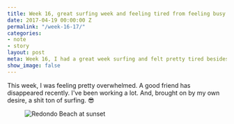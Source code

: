 ```yaml
---
title: Week 16, great surfing week and feeling tired from feeling busy
date: 2017-04-19 00:00:00 Z
permalink: "/week-16-17/"
categories:
- note
- story
layout: post
meta: Week 16, I had a great week surfing and felt pretty tired besides that.
show_image: false
---
```


This week, I was feeling pretty overwhelmed. A good friend has disappeared recently. I've been working a lot. And, brought on by my own desire, a shit ton of surfing. 😎

<figure>
  <img src="//yowainwright.imgix.net/wk-16/redondo.jpg?w=800&h=800&crop=focalpoint&auto=format" alt="Redondo Beach at sunset" />
</figure>
